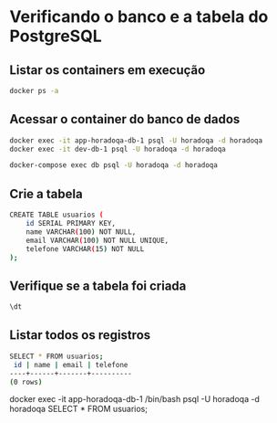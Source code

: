 # Verificando o banco e a tabela do PostgreSQL

## Listar os containers em execução

```bash
docker ps -a
```

## Acessar o container do banco de dados

```bash
docker exec -it app-horadoqa-db-1 psql -U horadoqa -d horadoqa
docker exec -it dev-db-1 psql -U horadoqa -d horadoqa

docker-compose exec db psql -U horadoqa -d horadoqa
```

## Crie a tabela

```bash
CREATE TABLE usuarios (
    id SERIAL PRIMARY KEY,
    name VARCHAR(100) NOT NULL,
    email VARCHAR(100) NOT NULL UNIQUE,
    telefone VARCHAR(15) NOT NULL
);
```

## Verifique se a tabela foi criada

```bash
\dt
```

## Listar todos os registros

```bash
SELECT * FROM usuarios;
 id | name | email | telefone 
----+------+-------+----------
(0 rows)
```

docker exec -it app-horadoqa-db-1 /bin/bash
psql -U horadoqa -d horadoqa
SELECT * FROM usuarios;
